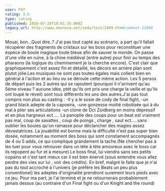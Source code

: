 ```yaml
---
user: P47
rating: 3.5
type: rating
published: 2010-07-20T18:01:35.000Z
legacy_url: http://www.emunova.net/veda/test/2409.htm#comment-13880
---
```

Mouai, bon...Quoi dire..?
J'ai pas tout capté au scénario, a part qu'il fallait récupérer des fragments de cristaux sur les boss pour reconstituer une éspéce de boule magique toute bleue afin de sauver le monde.
On passe d'une ville en ruine, à la chine médiéval (entre autre) pour finir au temps des pharaons (la logique du cheminement je la cherche encore).
C'est clair que graphiquement c'est assez fin et détaillé, les décors en arriére plan sont plutot jolie.Les musiques ne sont pas toutes égales mais collent bien en général à l'action et au lieu ou se déroule cette méme action.
Les 5 persos de départ puis les 2 autres qui se rajoutent (pourquoi il n'arrivent qu'au 5éme niveau ? aucune idée, ptét qu'ils ont pris une charge la veille et qu'ils ont loupé le réveil) sont tous différents les uns des autres.J'ai pas tout compris non plus au casting :
-Il y a le sosie de cody de final fight,
-un grand black adepte de la capoeira,
-une gonzesse moitié robotisée qui à du mal à plier ses articulations
-un clone de Dct Zoidberg en moins dépressif et en plus hargneux 
ect.....
La panoplie des coups pour un beat est vraiment pas mal, coup de savattes , coup de poings , charge , saut ect.....sans oublier les boules qu'on ramasse pour déclancher des magies assez dévastatrices.
La jouabilité est bonne mais la difficulté n'est pas super bien dosée, notamment au moment des boss qui sont constament accompagnés de 4 ou 5 adds, ce qui complique grandement la tache.(Ne chercher pas à les tuer pour vous retrouver dans un téte à téte amoureux avec le boss car ils repopent au fur et à mesure).Le boss final, lui viendra sans ses petits copains et c'est tant mieux car il est bien énervé.(sous entendre vous allez perdre des vies sur lui , voir des crédits).
En bref, malgré  le faite que je n'ai pas du tout accroché à l'univers (je préfére les Beats un peu plus conventionel) les adeptes d'originalité prendront surement leurs pieds avec ce jeu.
Pour ma part, je l'ai terminé et je ne retournerais probablement jamais dessus (au contraire d'un Final fight ou d'un Knight and the round)